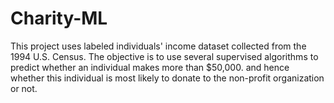 # Charity-ML
This project uses labeled individuals' income dataset collected from the 1994 U.S. Census. The objective is to use several supervised algorithms to predict whether an individual makes more than $50,000. and hence whether this individual is most likely to donate to the non-profit organization or not.
